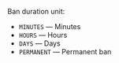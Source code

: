 Ban duration unit:

- `MINUTES` — Minutes
- `HOURS` — Hours
- `DAYS` — Days
- `PERMANENT` — Permanent ban